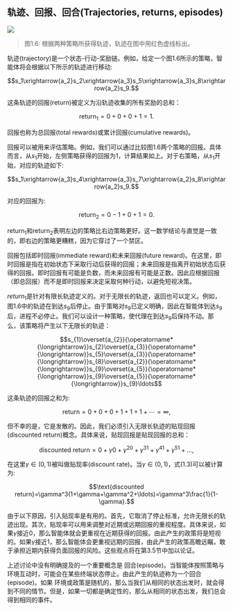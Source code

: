 ## 轨迹、回报、回合(Trajectories, returns, episodes)

 ![](../img/01/8.png)
 > 图1.6: 根据两种策略所获得轨迹，轨迹在图中用红色虚线标出。

轨迹(trajectory)是一个状态-行动-奖励链。例如，给定一个图1.6所示的策略，智能体将会根据以下所示的轨迹进行移动: 

$$s_1\xrightarrow{a_2}s_2\xrightarrow{a_3}s_5\xrightarrow{a_3}s_8\xrightarrow{a_2}s_9.$$

这条轨迹的回报(return)被定义为沿轨迹收集的所有奖励的总和：

$$\mathrm{return}_1=0+0+0+1=1.\tag{1.1}$$

回报也称为总回报(total rewards)或累计回报(cumulative rewards)。

回报可以被用来评估策略。例如，我们可以通过比较图1.6两个策略的回报。具体而言，从$s_1$开始，左侧策略获得的回报为$1$，计算结果如上。对于右策略，从$s_1$开始，对应的轨迹如下: 

$$s_1\xrightarrow{a_3}s_4\xrightarrow{a_3}s_7\xrightarrow{a_2}s_8\xrightarrow{a_2}s_9.$$

对应的回报为:

$$\mathrm{return}_2=0-1+0+1=0.\tag{1.2}$$

$\mathrm{return}_1$和$\mathrm{return}_2$表明左边的策略比右边策略更好。这一数学结论与直觉是一致的，即右边的策略更糟糕，因为它穿过了一个禁区。

回报包括即时回报(immediate reward)和未来回报(future reward)。在这里，即时回报是指在初始状态下采取行动后获得的回报；未来回报是指离开初始状态后获得的回报。即时回报有可能是负数，而未来回报有可能是正数。因此应根据回报（即总回报）而不是即时回报来决定采取何种行动，以避免短视决策。

$return_1$是针对有限长轨迹定义的。对于无限长的轨迹，返回也可以定义。例如，图1.6中的轨迹在到达$s_9$后停止。由于策略对$s_9$已定义明确，因此在智能体到达$s_9$后，进程不必停止。我们可以设计一种策略，使代理在到达$s_9$后保持不动。那么，该策略将产生以下无限长的轨迹：

$$s_{1}\overset{a_{2}}{\operatorname*{\longrightarrow}}s_{2}\overset{a_{3}}{\operatorname*{\longrightarrow}}s_{5}\overset{a_{3}}{\operatorname*{\longrightarrow}}s_{8}\overset{a_{2}}{\operatorname*{\longrightarrow}}s_{9}\overset{a_{5}}{\operatorname*{\longrightarrow}}s_{9}\overset{a_{5}}{\operatorname*{\longrightarrow}}s_{9}\ldots$$

这条轨迹的回报之和为:

$$\mathrm{return}=0+0+0+1+1+1+\cdots=\infty,$$

但不幸的是，它是发散的。因此，我们必须引入无限长轨迹的贴现回报(discounted return)概念。具体来说，贴现回报是贴现回报的总和：

$$\text{discounted return}=0+\gamma0+\gamma^20+\gamma^31+\gamma^41+\gamma^51+\ldots,\tag{1.3}$$

在这里$\gamma \in (0,1)$被叫做贴现率(discount rate)。当$\gamma \in (0,1)$，式(1.3)可以被计算为:

$$\text{discounted return}=\gamma^3(1+\gamma+\gamma^2+\ldots)=\gamma^3\frac{1}{1-\gamma}.$$

由于以下原因，引入贴现率是有用的。首先，它取消了停止标准，允许无限长的轨迹出现。其次，贴现率可以用来调整对近期或远期回报的重视程度。具体来说，如果$\gamma$接近$0$，那么智能体就会更重视在近期获得的回报。由此产生的政策将是短视的。如果$\gamma$接近$1$，那么智能体会更重视远期的回报，由此产生的政策高瞻远瞩，敢于承担近期内获得负面回报的风险。这些观点将在第3.5节中加以论证。

上述讨论中没有明确提及的一个重要概念是
回合(episode)。当智能体按照策略与环境互动时，可能会在某些终端状态停止。由此产生的轨迹称为一个回合(episode)。如果
环境或政策是随机的，那么当我们从相同的状态出发时，就会得到不同的情节。但是，如果一切都是确定性的，那么从相同的状态出发，我们总会得到相同的事件。




